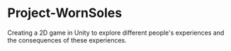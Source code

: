# Project-WornSoles
Creating a 2D game in Unity to explore different people's experiences and the consequences of these experiences.
